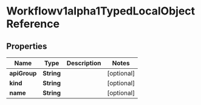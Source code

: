 

# Workflowv1alpha1TypedLocalObjectReference

## Properties

Name | Type | Description | Notes
------------ | ------------- | ------------- | -------------
**apiGroup** | **String** |  |  [optional]
**kind** | **String** |  |  [optional]
**name** | **String** |  |  [optional]



